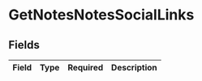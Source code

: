 # GetNotesNotesSocialLinks


## Fields

| Field       | Type        | Required    | Description |
| ----------- | ----------- | ----------- | ----------- |